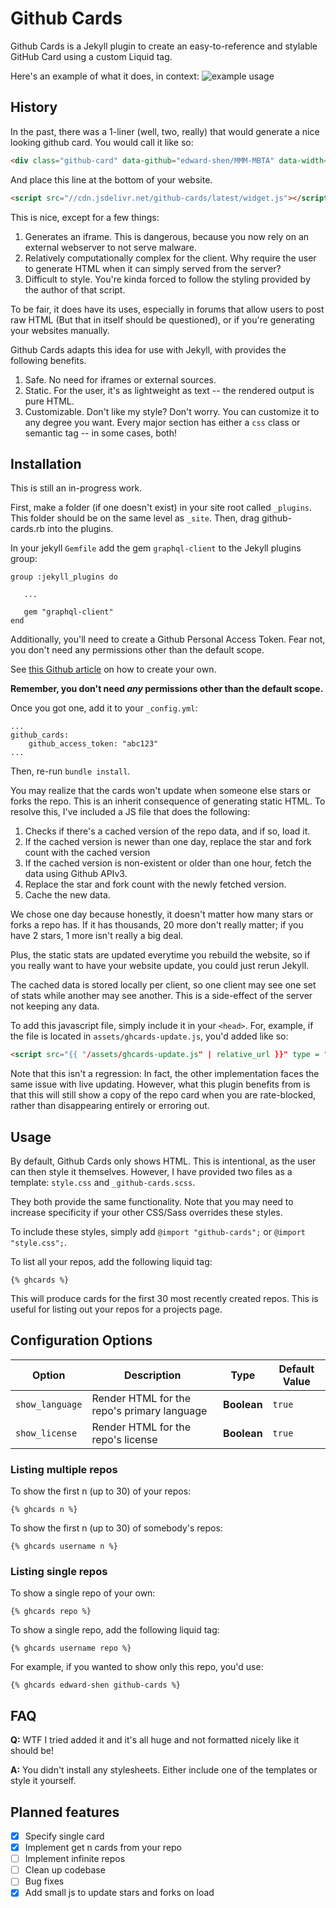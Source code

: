 # Github Cards

Github Cards is a Jekyll plugin to create an easy-to-reference and stylable GitHub Card using a custom Liquid tag.

Here's an example of what it does, in context:
![example usage](https://i.imgur.com/m4K8Gzt.png)
## History

In the past, there was a 1-liner (well, two, really) that would generate a nice looking github card. You would call it like so:
```html
<div class="github-card" data-github="edward-shen/MMM-MBTA" data-width="400" data-height="157" data-theme="default"></div>
```

And place this line at the bottom of your website.
```html
<script src="//cdn.jsdelivr.net/github-cards/latest/widget.js"></script>
```

This is nice, except for a few things:
1. Generates an iframe. This is dangerous, because you now rely on an external webserver to not serve malware.
2. Relatively computationally complex for the client. Why require the user to generate HTML when it can simply served from the server?
3. Difficult to style. You're kinda forced to follow the styling provided by the author of that script.

To be fair, it does have its uses, especially in forums that allow users to post raw HTML (But that in itself should be questioned), or if you're generating your websites manually.

Github Cards adapts this idea for use with Jekyll, with provides the following benefits.

1. Safe. No need for iframes or external sources.
2. Static. For the user, it's as lightweight as text -- the rendered output is pure HTML.
3. Customizable. Don't like my style? Don't worry. You can customize it to any degree you want. Every major section has either a `css` class or semantic tag -- in some cases, both!

## Installation

This is still an in-progress work.

First, make a folder (if one doesn't exist) in your site root called `_plugins`. This folder should be on the same level as `_site`. Then, drag github-cards.rb into the plugins.

In your jekyll `Gemfile` add the gem `graphql-client` to the Jekyll plugins group:

```
group :jekyll_plugins do

   ...

   gem "graphql-client"
end
```
Additionally, you'll need to create a Github Personal Access Token. Fear not, you don't need any permissions other than the default scope.

See [this Github article](https://help.github.com/articles/creating-an-access-token-for-command-line-use)
on how to create your own.

**Remember, you don't need *any* permissions other than the default scope.**

Once you got one, add it to your `_config.yml`:
```
...
github_cards:
    github_access_token: "abc123"
...
```

Then, re-run `bundle install`.

You may realize that the cards won't update when someone else stars or forks the repo. This is an inherit consequence of generating static HTML. To resolve this, I've included a JS file that does the following:
1. Checks if there's a cached version of the repo data, and if so, load it.
2. If the cached version is newer than one day, replace the star and fork count with the cached version
3. If the cached version is non-existent or older than one hour, fetch the data using Github APIv3.
4. Replace the star and fork count with the newly fetched version.
5. Cache the new data.

We chose one day because honestly, it doesn't matter how many stars or forks a repo has. If it has thousands, 20 more don't really matter; if you have 2 stars, 1 more isn't really a big deal.

Plus, the static stats are updated everytime you rebuild the website, so if you really want to have your website update, you could just rerun Jekyll.

The cached data is stored locally per client, so one client may see one set of stats while another may see another. This is a side-effect of the server not keeping any data.

To add this javascript file, simply include it in your `<head>`. For, example, if the file is located in `assets/ghcards-update.js`, you'd added like so:
```html
<script src="{{ "/assets/ghcards-update.js" | relative_url }}" type = "text/javascript"></script>
```

Note that this isn't a regression: In fact, the other implementation faces the same issue with live updating. However, what this plugin benefits from is that this will still show a copy of the repo card when you are rate-blocked, rather than disappearing entirely or erroring out.

## Usage

By default, Github Cards only shows HTML. This is intentional, as the user can then style it themselves. However,
I have provided two files as a template: `style.css` and `_github-cards.scss`.

They both provide the same functionality. Note that you may need to increase specificity if your other CSS/Sass
overrides these styles.

To include these styles, simply add `@import "github-cards";` or `@import "style.css";`.


To list all your repos, add the following liquid tag:
```
{% ghcards %}
```
This will produce cards for the first 30 most recently created repos. This is useful for listing out your repos for a projects page.

## Configuration Options
Option|Description|Type|Default Value
------|-----------|----|-------------
`show_language`|Render HTML for the repo's primary language|**Boolean**|`true`
`show_license`|Render HTML for the repo's license|**Boolean**|`true`


### Listing multiple repos
To show the first n (up to 30) of your repos:
```
{% ghcards n %}
```

To show the first n (up to 30) of somebody's repos:
```
{% ghcards username n %}
```

### Listing single repos
To show a single repo of your own:
```
{% ghcards repo %}
```

To show a single repo, add the following liquid tag:
```
{% ghcards username repo %}
```

For example, if you wanted to show only this repo, you'd use:
```
{% ghcards edward-shen github-cards %}
```

## FAQ
**Q:** WTF I tried added it and it's all huge and not formatted nicely like it should be!

**A:** You didn't install any stylesheets. Either include one of the templates or style it yourself.




## Planned features
- [x] Specify single card
- [x] Implement get n cards from your repo
- [ ] Implement infinite repos
- [ ] Clean up codebase
- [ ] Bug fixes
- [x] Add small js to update stars and forks on load
